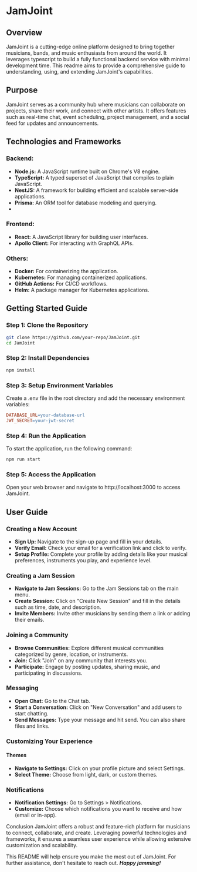 # JamJoint

## Overview

JamJoint is a cutting-edge online platform designed to bring together musicians, bands, and music enthusiasts from around the world. It leverages typescript to build a fully functional backend service with minimal development time. This readme aims to provide a comprehensive guide to understanding, using, and extending JamJoint's capabilities.

## Purpose

JamJoint serves as a community hub where musicians can collaborate on projects, share their work, and connect with other artists. It offers features such as real-time chat, event scheduling, project management, and a social feed for updates and announcements.

## Technologies and Frameworks

### Backend:
- **Node.js:** A JavaScript runtime built on Chrome's V8 engine.
- **TypeScript:** A typed superset of JavaScript that compiles to plain JavaScript.
- **NestJS:** A framework for building efficient and scalable server-side applications.
- **Prisma:** An ORM tool for database modeling and querying.
- 
### Frontend:
- **React:** A JavaScript library for building user interfaces.
- **Apollo Client:** For interacting with GraphQL APIs.

### Others:
- **Docker:** For containerizing the application.
- **Kubernetes:** For managing containerized applications.
- **GitHub Actions:** For CI/CD workflows.
- **Helm:** A package manager for Kubernetes applications.

## Getting Started Guide

### Step 1: Clone the Repository
```bash
git clone https://github.com/your-repo/JamJoint.git
cd JamJoint
```
### Step 2: Install Dependencies
```bash
npm install
```

### Step 3: Setup Environment Variables

Create a .env file in the root directory and add the necessary environment variables:

```makefile
DATABASE_URL=your-database-url
JWT_SECRET=your-jwt-secret
```

### Step 4: Run the Application
To start the application, run the following command:

```bash
npm run start
```

### Step 5: Access the Application

Open your web browser and navigate to http://localhost:3000 to access JamJoint.

## User Guide

### Creating a New Account
- **Sign Up:** Navigate to the sign-up page and fill in your details.
- **Verify Email:** Check your email for a verification link and click to verify.
- **Setup Profile:** Complete your profile by adding details like your musical preferences, instruments you play, and experience level.

### Creating a Jam Session
- **Navigate to Jam Sessions:** Go to the Jam Sessions tab on the main menu.
- **Create Session:** Click on "Create New Session" and fill in the details such as time, date, and description.
- **Invite Members:** Invite other musicians by sending them a link or adding their emails.

### Joining a Community
- **Browse Communities:** Explore different musical communities categorized by genre, location, or instruments.
- **Join:** Click "Join" on any community that interests you.
- **Participate:** Engage by posting updates, sharing music, and participating in discussions.

### Messaging
- **Open Chat:** Go to the Chat tab.
- **Start a Conversation:** Click on "New Conversation" and add users to start chatting.
- **Send Messages:** Type your message and hit send. You can also share files and links.

### Customizing Your Experience
#### Themes
- **Navigate to Settings:** Click on your profile picture and select Settings.
- **Select Theme:** Choose from light, dark, or custom themes.

### Notifications
- **Notification Settings:** Go to Settings > Notifications.
- **Customize:** Choose which notifications you want to receive and how (email or in-app).

<!-- Graphics and Screenshots
Home Page

Create Jam Session

Chat Interface -->

Conclusion
JamJoint offers a robust and feature-rich platform for musicians to connect, collaborate, and create. Leveraging powerful technologies and frameworks, it ensures a seamless user experience while allowing extensive customization and scalability.

This README will help ensure you make the most out of JamJoint. For further assistance, don't hesitate to reach out. ***Happy jamming!***
